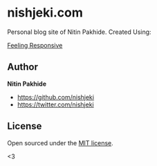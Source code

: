 # nishjeki.com

Personal blog site of Nitin Pakhide.
Created Using:

[Feeling Responsive](https://github.com/Phlow/feeling-responsive)


## Author

**Nitin Pakhide**
- <https://github.com/nishjeki>
- <https://twitter.com/nishjeki>


## License

Open sourced under the [MIT license](LICENSE.md).

<3
